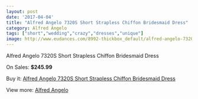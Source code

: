 ```yaml
---
layout: post
date: '2017-04-04'
title: "Alfred Angelo 7320S Short Strapless Chiffon Bridesmaid Dress"
category: Alfred Angelo
tags: ["short","wedding","crazy","dresses","unique"]
image: http://www.eudances.com/8992-thickbox_default/alfred-angelo-7320s-short-strapless-chiffon-bridesmaid-dress.jpg
---
```

Alfred Angelo 7320S Short Strapless Chiffon Bridesmaid Dress

On Sales: **$245.99**
<a href="https://www.eudances.com/en/alfred-angelo/3020-alfred-angelo-7320s-short-strapless-chiffon-bridesmaid-dress.html"><amp-img layout="responsive" width="600" height="600" src="//www.eudances.com/8992-thickbox_default/alfred-angelo-7320s-short-strapless-chiffon-bridesmaid-dress.jpg" alt="Alfred Angelo 7320S Short Strapless Chiffon Bridesmaid Dress 0" /></a>
<a href="https://www.eudances.com/en/alfred-angelo/3020-alfred-angelo-7320s-short-strapless-chiffon-bridesmaid-dress.html"><amp-img layout="responsive" width="600" height="600" src="//www.eudances.com/8993-thickbox_default/alfred-angelo-7320s-short-strapless-chiffon-bridesmaid-dress.jpg" alt="Alfred Angelo 7320S Short Strapless Chiffon Bridesmaid Dress 1" /></a>

Buy it: [Alfred Angelo 7320S Short Strapless Chiffon Bridesmaid Dress](https://www.eudances.com/en/alfred-angelo/3020-alfred-angelo-7320s-short-strapless-chiffon-bridesmaid-dress.html "Alfred Angelo 7320S Short Strapless Chiffon Bridesmaid Dress")

View more: [Alfred Angelo](https://www.eudances.com/en/51-alfred-angelo "Alfred Angelo")